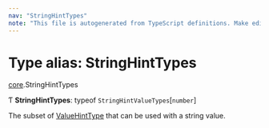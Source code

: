 ```yaml
---
nav: "StringHintTypes"
note: "This file is autogenerated from TypeScript definitions. Make edits to the comments in the TypeScript file and then run `make docs` to regenerate this file."
---
```

# Type alias: StringHintTypes

[core](../modules/core.md).StringHintTypes

Ƭ **StringHintTypes**: typeof `StringHintValueTypes`[`number`]

The subset of [ValueHintType](../enums/core.ValueHintType.md) that can be used with a string value.
